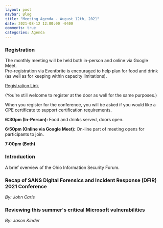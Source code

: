 ```yaml
---
layout: post
navbar: Blog
title: "Meeting Agenda - August 12th, 2021"
date: 2021-08-12 12:00:00 -0400
comments: true
categories: Agenda
---
```


### Registration  
The monthly meeting will be held both in-person and online via Google Meet.  
Pre-registration via Eventbrite is encouraged to help plan for food and drink (as well as for keeping within capacity limitations).  

[Registration Link](https://www.eventbrite.com/e/163448485821)  

(You're still welcome to register at the door as well for the same purposes.)

When you register for the conference, you will be asked if you would like a CPE certificate to support certification requirements.  

**6:30pm (In-Person):**
Food and drinks served, doors open.  

**6:50pm (Online via Google Meet):**
On-line part of meeting opens for participants to join.  

**7:00pm (Both)**


### Introduction

A brief overview of the Ohio Information Security Forum.

### **Recap of SANS Digital Forensics and Incident Response (DFIR) 2021 Conference**
_By: John Carls_

### **Reviewing this summer's critical Microsoft vulnerabilities**
_By: Jason Kinder_


